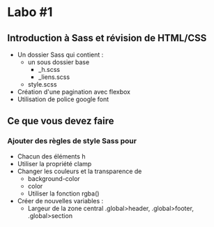 # Labo #1
## Introduction à Sass et révision de HTML/CSS

- Un dossier Sass qui contient :
    - un sous dossier base
        - _h.scss
        - _liens.scss
    - style.scss
- Création d'une pagination avec flexbox
- Utilisation de police google font

## Ce que vous devez faire

### Ajouter des règles de style Sass pour
- Chacun des éléments h
- Utiliser la propriété clamp
- Changer les couleurs et la transparence de
    - background-color
    - color
    - Utiliser la fonction rgba()
- Créer de nouvelles variables :
    - Largeur de la zone central .global>header, .global>footer,
    .global>section

